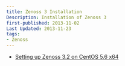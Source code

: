 ```yaml
---
title: Zenoss 3 Installation
Description: Installation of Zenoss 3
first-published: 2013-11-02
Last Updated: 2013-11-23
tags:
- Zenoss
---
```


*   [Setting up Zenoss 3.2 on CentOS 5.6 x64](https://web.archive.org/web/20120720024146/http://www.tampabaycomputing.com/blog/setting-up-zenoss-3-2-on-centos-5-6-x64)
